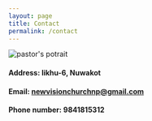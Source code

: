 ```yaml
---
layout: page
title: Contact 
permalink: /contact 
---
```


![pastor's potrait](potrait.png)


#### Address: likhu-6, Nuwakot

#### Email: newvisionchurchnp@gmail.com

#### Phone number: 9841815312
